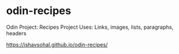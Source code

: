 # odin-recipes
Odin Project: Recipes Project
Uses: Links, images, lists, paragraphs, headers

https://ishavsohal.github.io/odin-recipes/
